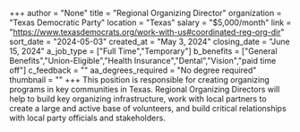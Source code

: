+++
author = "None"
title = "Regional Organizing Director"
organization = "Texas Democratic Party"
location = "Texas"
salary = "$5,000/month"
link = "https://www.texasdemocrats.org/work-with-us#coordinated-reg-org-dir"
sort_date = "2024-05-03"
created_at = "May 3, 2024"
closing_date = "June 15, 2024"
a_job_type = ["Full Time","Temporary"]
b_benefits = ["General Benefits","Union-Eligible","Health Insurance","Dental","Vision","paid time off"]
c_feedback = ""
aa_degrees_required = "No degree required"
thumbnail = ""
+++
This position is responsible for creating organizing programs in key
communities in Texas. Regional Organizing Directors will help to build key
organizing infrastructure, work with local partners to create a large and active base of volunteers, and build critical relationships with local party officials and
stakeholders.